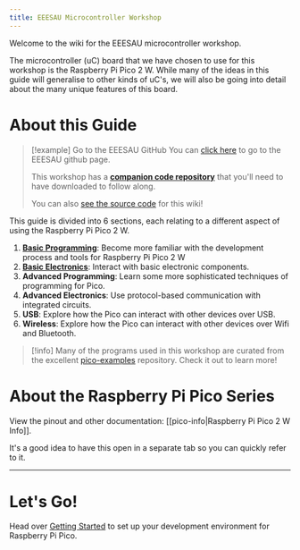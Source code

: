 ```yaml
---
title: EEESAU Microcontroller Workshop
---
```

Welcome to the wiki for the EEESAU microcontroller workshop.

The microcontroller (uC) board that we have chosen to use for this workshop is the Raspberry Pi Pico 2 W. While many of the ideas in this guide will generalise to other kinds of uC's, we will also be going into detail about the many unique features of this board.
# About this Guide
> [!example] Go to the EEESAU GitHub
> You can [click here](https://github.com/EEESAU/) to go to the EEESAU github page.
>
>This workshop has a **[companion code repository](https://github.com/EEESAU/pico-workshop)** that you'll need to have downloaded to follow along.
>
>You can also [see the source code](https://github.com/EEESAU/wiki) for this wiki!

This guide is divided into 6 sections, each relating to a different aspect of using the Raspberry Pi Pico 2 W.
1. [**Basic Programming**](mcu-workshop/1%20Basic%20Programming/index.md): Become more familiar with the development process and tools for Raspberry Pi Pico 2 W
2. [**Basic Electronics**](content/mcu-workshop/2%20Basic%20Electronics/index.md): Interact with basic electronic components.
3. **Advanced Programming**: Learn some more sophisticated techniques of programming for Pico.
4. **Advanced Electronics**: Use protocol-based communication with integrated circuits.
5. **USB**: Explore how the Pico can interact with other devices over USB.
6. **Wireless**: Explore how the Pico can interact with other devices over Wifi and Bluetooth.

> [!info]
> Many of the programs used in this workshop are curated from the excellent [pico-examples](https://github.com/raspberrypi/pico-examples) repository. Check it out to learn more!
# About the Raspberry Pi Pico Series
View the pinout and other documentation: [[pico-info|Raspberry Pi Pico 2 W Info]].

It's a good idea to have this open in a separate tab so you can quickly refer to it.

---
# Let's Go!
Head over [Getting Started](getting-started) to set up your development environment for Raspberry Pi Pico.